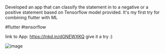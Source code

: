 Developed an app that can classify the statement in to a negative or a positive statement based on Tensorflow model provided. It's my first try for combining flutter with ML

#flutter #tensorflow

link to App: https://lnkd.in/dGNEWXKQ
give it a try :)

![image](https://user-images.githubusercontent.com/75114432/190854898-dee58960-a91d-4f45-965c-931aad292c70.png)
